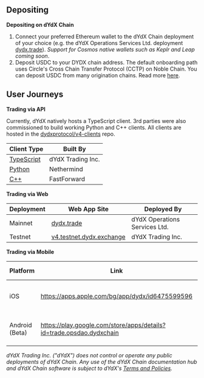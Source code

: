 ## Depositing

**Depositing on dYdX Chain**

1. Connect your preferred Ethereum wallet to the dYdX Chain deployment of your choice (e.g. the dYdX Operations Services Ltd. deployment [dydx.trade](https://dydx.trade)). _Support for Cosmos native wallets such as Keplr and Leap coming soon_.
2. Deposit USDC to your DYDX chain address. The default onboarding path uses Circle's Cross Chain Transfer Protocol (CCTP) on Noble Chain. You can deposit USDC from many origination chains. Read more [here](https://dydx.exchange/blog/cctp).

## User Journeys 

**Trading via API**

Currently, dYdX natively hosts a TypeScript client. 3rd parties were also commissioned to build working Python and C++ clients. All clients are hosted in the [dydxprotocol/v4-clients](https://github.com/dydxprotocol/v4-clients) repo.

| Client Type                                                                     | Built By          |
| ------------------------------------------------------------------------------- | ----------------- |
| [TypeScript](https://github.com/dydxprotocol/v4-clients/tree/main/v4-client-js) | dYdX Trading Inc. |
| [Python](https://github.com/dydxprotocol/v4-clients/tree/main/v4-client-py-v2)  | Nethermind        |
| [C++](https://github.com/dydxprotocol/v4-clients/tree/main/v4-client-cpp)       | FastForward       |
 
**Trading via Web**

| Deployment | Web App Site                                                  | Deployed By                   |
| ---------- | ------------------------------------------------------------- | ----------------------------- |
| Mainnet    | [dydx.trade](https://dydx.trade)                              | dYdX Operations Services Ltd. |
| Testnet    | [v4.testnet.dydx.exchange](https://v4.testnet.dydx.exchange/) | dYdX Trading Inc.             |

**Trading via Mobile**

| Platform       | Link                                                                 | Deployed By                   |
| -------------- | -------------------------------------------------------------------- | ----------------------------- |
| iOS            | https://apps.apple.com/bg/app/dydx/id6475599596                      | dYdX Operations Services Ltd. |
| Android (Beta) | https://play.google.com/store/apps/details?id=trade.opsdao.dydxchain | dYdX Operations Services Ltd. |

_dYdX Trading Inc. ("dYdX") does not control or operate any public deployments of dYdX Chain.  Any use of the dYdX Chain documentation hub and dYdX Chain software is subject to dYdX's [Terms and Policies](./other-terms_of_use_and_privacy_policy.md#native-token-denom)._
